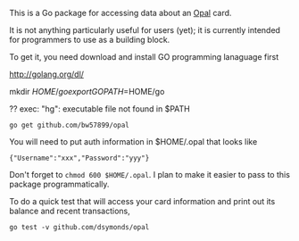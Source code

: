 This is a Go package for accessing data about an [Opal](http://opal.com.au) card.

It is not anything particularly useful for users (yet);
it is currently intended for programmers to use as a building block.

To get it, you need download and install GO programming lanaguage first

http://golang.org/dl/

mkdir $HOME/go
export GOPATH=$HOME/go

?? exec: "hg": executable file not found in $PATH


	go get github.com/bw57899/opal

You will need to put auth information in $HOME/.opal that looks like

	{"Username":"xxx","Password":"yyy"}

Don't forget to `chmod 600 $HOME/.opal`.
I plan to make it easier to pass to this package programmatically.

To do a quick test that will access your card information
and print out its balance and recent transactions,

	go test -v github.com/dsymonds/opal
